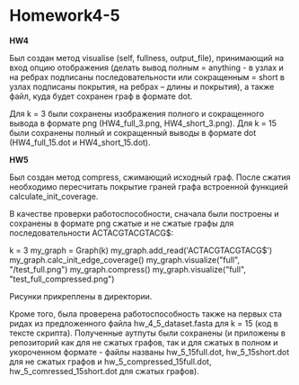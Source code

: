 # Homework4-5

**HW4**

Был создан метод visualise (self, fullness, output_file), принимающий на вход опцию отображения (делать вывод полным = anything - в узлах и на ребрах подписаны последовательности или сокращенным = short в узлах подписаны покрытия, на ребрах – длины и покрытия), а также файл, куда будет сохранен граф в формате dot.

Для k = 3 были сохранены изображения полного и сокращенного вывода в формате png (HW4_full_3.png, HW4_short_3.png).
Для k = 15 были сохранены полный и сокращенный выводы в формате dot (HW4_full_15.dot и HW4_short_15.dot).


**HW5**

Был создан метод compress, сжимающий исходный граф. После сжатия необходимо пересчитать покрытие граней графа встроенной функцией calculate_init_coverage.

В качестве проверки работоспособности, сначала были построены и сохранены в формате png сжатые и не сжатые графы для последовательности ACTACGTACGTACG$:

k = 3
my_graph = Graph(k)
my_graph.add_read('ACTACGTACGTACG$')
my_graph.calc_init_edge_coverage()
my_graph.visualize("full", "/test_full.png")
my_graph.compress()
my_graph.visualize("full", "test_full_compressed.png")

Рисунки прикреплены в директории. 

Кроме того, была проверена работоспособность также на первых ста ридах из предложенного файла hw_4_5_dataset.fasta для k = 15 (код в тексте скрипта). Полученные аутпуты были сохранены (и приложены в репозиторий как для не сжатых графов, так и для сжатых в полном и укороченном формате - файлы названы hw_5_15full.dot, hw_5_15short.dot для не сжатых графов и hw_5_compressed_15full.dot, hw_5_comressed_15short.dot для сжатых графов). 


